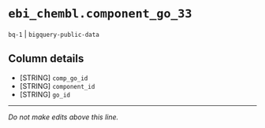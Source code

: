 # `ebi_chembl.component_go_33`
`bq-1` | `bigquery-public-data`

## Column details
* [STRING]    `comp_go_id`
* [STRING]    `component_id`
* [STRING]    `go_id`

-------------------------------------------------------------------------------
*Do not make edits above this line.*
